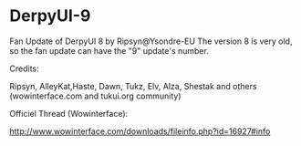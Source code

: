 DerpyUI-9
=========

Fan Update of DerpyUI 8 by Ripsyn@Ysondre-EU
The version 8 is very old, so the fan update can have the "9" update's number.


Credits:

Ripsyn, AlleyKat,Haste, Dawn, Tukz, Elv, Alza, Shestak and others (wowinterface.com and tukui.org community)

Officiel Thread (Wowinterface):

http://www.wowinterface.com/downloads/fileinfo.php?id=16927#info
